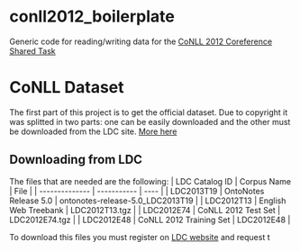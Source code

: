 # conll2012_boilerplate
Generic code for reading/writing data for the <a href="http://conll.cemantix.org/2012/">CoNLL 2012 Coreference Shared Task</a>

# CoNLL Dataset
The first part of this project is to get the official dataset. Due to copyright it was splitted in two parts: one can be easily downloaded and the other must be downloaded from the LDC site. <a href="http://conll.cemantix.org/2012/data.html">More here</a>

## Downloading from LDC
The files that are needed are the following:
| LDC Catalog ID | Corpus Name | File |
| -------------- | ----------- | ---- |
| LDC2013T19 | OntoNotes Release 5.0 | ontonotes-release-5.0_LDC2013T19 |
| LDC2012T13 | English Web Treebank | LDC2012T13.tgz |
| LDC2012E74 | CoNLL 2012 Test Set | LDC2012E74.tgz |
| LDC2012E48 | CoNLL 2012 Training Set | LDC2012E48 |

To download this files you must register on <a href="https://catalog.ldc.upenn.edu">LDC website</a> and request t
